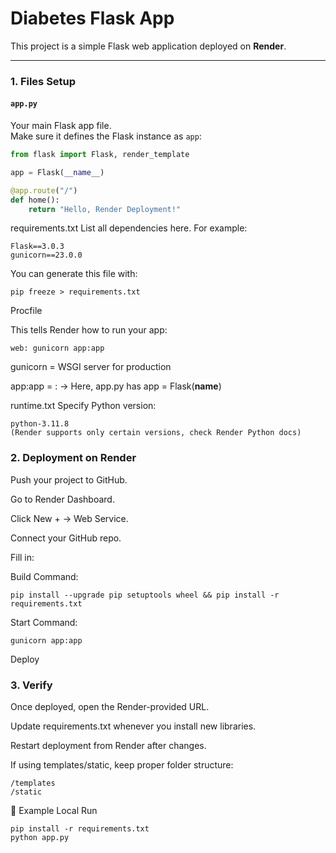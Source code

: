 # Diabetes Flask App 

This project is a simple Flask web application deployed on **Render**.  


---

### 1. Files Setup

#### `app.py`
Your main Flask app file.  
Make sure it defines the Flask instance as `app`:

```python
from flask import Flask, render_template

app = Flask(__name__)

@app.route("/")
def home():
    return "Hello, Render Deployment!"
````

requirements.txt
List all dependencies here. For example:
````
Flask==3.0.3
gunicorn==23.0.0
````

You can generate this file with:
````
pip freeze > requirements.txt
````

Procfile

This tells Render how to run your app:
````
web: gunicorn app:app
````


gunicorn = WSGI server for production

app:app = <filename>:<Flask instance> → Here, app.py has app = Flask(__name__)

runtime.txt
Specify Python version:

````
python-3.11.8
(Render supports only certain versions, check Render Python docs)
````


### 2. Deployment on Render
Push your project to GitHub.

Go to Render Dashboard.

Click New + → Web Service.

Connect your GitHub repo.

Fill in:

Build Command:
````
pip install --upgrade pip setuptools wheel && pip install -r requirements.txt
````

Start Command:
````
gunicorn app:app
````


Deploy 


### 3. Verify
   
Once deployed, open the Render-provided URL.

Update requirements.txt whenever you install new libraries.

Restart deployment from Render after changes.

If using templates/static, keep proper folder structure:

````
/templates
/static
````

📌 Example Local Run
````
pip install -r requirements.txt
python app.py
````
